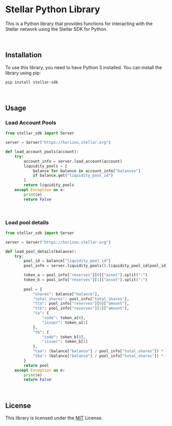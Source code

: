# Stellar Python Library

This is a Python library that provides functions for interacting with the Stellar network using the Stellar SDK for Python.

<br>


## Installation

To use this library, you need to have Python 3 installed. You can install the library using pip:

```bash
pip install stellar-sdk
```

<br>


## Usage

### Load Account Pools

```python
from stellar_sdk import Server

server = Server("https://horizon.stellar.org")

def load_account_pools(account):
    try:
        account_info = server.load_account(account)
        liquidity_pools = [
            balance for balance in account_info["balances"]
            if balance.get("liquidity_pool_id")
        ]
        return liquidity_pools
    except Exception as e:
        print(e)
        return False
```

<br>

### Load pool details
```python
from stellar_sdk import Server

server = Server("https://horizon.stellar.org")

def load_pool_details(balance):
    try:
        pool_id = balance["liquidity_pool_id"]
        pool_info = server.liquidity_pools().liquidity_pool_id(pool_id).call()

        token_a = pool_info["reserves"][0]["asset"].split(":")
        token_b = pool_info["reserves"][1]["asset"].split(":")
        
        pool = {
            "shares": balance["balance"],
            "total_shares": pool_info["total_shares"],
            "tta": pool_info["reserves"][0]["amount"],
            "ttb": pool_info["reserves"][1]["amount"],
            "ta": {
                "code": token_a[0],
                "issuer": token_a[1]
            },
            "tb": {
                "code": token_b[0],
                "issuer": token_b[1]
            },
            "taa": (balance["balance"] / pool_info["total_shares"]) * (pool_info["reserves"][0]["amount"] / 100),
            "tba": (balance["balance"] / pool_info["total_shares"]) * (pool_info["reserves"][1]["amount"] / 100)
        }
        return pool
    except Exception as e:
        print(e)
        return False

```

<br>

## License
This library is licensed under the [MIT](#) License.
